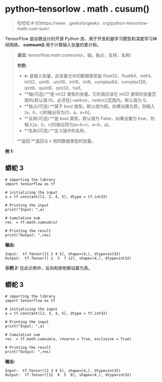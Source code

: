 # python–tensorlow . math . cusum()

> 哎哎哎:# t0]https://www . geeksforgeeks . org/python-tensorlow-math-cum sum/

TensorFlow 是谷歌设计的开源 Python 库，用于开发机器学习模型和深度学习神经网络。 **cumsum()** 用于计算输入张量的累计和。

> **语法:** tensorflow.math.cumsum(x，轴，独占，反转，名称)
> 
> **参数:**
> 
> *   **x:** 是输入张量。此张量允许的数据类型是 float32、float64、int64、int32、uint8、uint16、int16、int8、complex64、complex128、qint8、quint8、qint32、half。
> *   **轴(可选):**是 int32 类型的张量。它的值应该在 int32 类型的张量范围内(默认值:0)。必须在[-rank(x)，rank(x)]范围内。默认值为 0。
> *   **独占(可选):**属于 bool 类型。默认值为假，如果设置为真，则输入[a，b，c]的输出将为[0，a，a+b]。
> *   **反转(可选):**是 bool 类型。默认值为 False，如果设置为 true，则输入[a，b，c]的输出将为[a+b+c，a+b，a]。
> *   **名称(可选):**定义操作的名称。
> 
> **返回:**返回与 x 相同数据类型的张量。

**例 1:**

## 蟒蛇 3

```
# importing the library
import tensorflow as tf

# initializing the input
a = tf.constant([1, 2, 4, 5], dtype = tf.int32) 

# Printing the input
print("Input: ",a)

# Cumulative sum
res  = tf.math.cumsum(a)

# Printing the result
print("Output: ",res)
```

**输出:**

```
Input:  tf.Tensor([1 2 4 5], shape=(4,), dtype=int32)
Output:  tf.Tensor([ 1  3  7 12], shape=(4,), dtype=int32)
```

**示例 2:** 在此示例中，反向和排他都设置为真。

## 蟒蛇 3

```
# importing the library
import tensorflow as tf

# initializing the input
a = tf.constant([2, 3, 4, 5], dtype = tf.int32) 

# Printing the input
print("Input: ",a)

# Cumulative sum
res  = tf.math.cumsum(a, reverse = True, exclusive = True)

# Printing the result
print("Output: ",res)
```

**输出:**

```
Input:  tf.Tensor([2 3 4 5], shape=(4,), dtype=int32)
Output:  tf.Tensor([12  9  5  0], shape=(4,), dtype=int32)
```